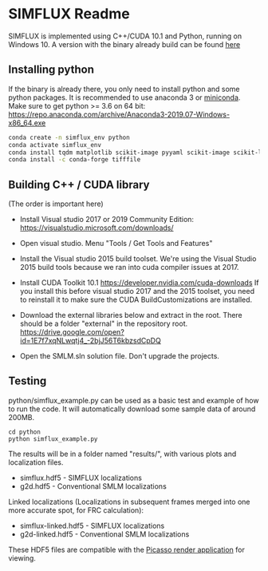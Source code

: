 # SIMFLUX Readme

SIMFLUX is implemented using C++/CUDA 10.1 and Python, running on Windows 10. A version with the binary already build can be found [here](http://homepage.tudelft.nl/f04a3/simflux-publication-release.zip)

## Installing python

If the binary is already there, you only need to install python and some python packages. It is recommended to use anaconda 3 or [miniconda](https://docs.conda.io/en/latest/miniconda.html).
Make sure to get python >= 3.6 on 64 bit:
https://repo.anaconda.com/archive/Anaconda3-2019.07-Windows-x86_64.exe

```bash
conda create -n simflux_env python
conda activate simflux_env
conda install tqdm matplotlib scikit-image pyyaml scikit-image scikit-learn h5py
conda install -c conda-forge tifffile
```

## Building C++ / CUDA library

(The order is important here)
- Install Visual studio 2017 or 2019 Community Edition: https://visualstudio.microsoft.com/downloads/
- Open visual studio. Menu "Tools / Get Tools and Features"
- Install the Visual studio 2015 build toolset. We're using the Visual Studio 2015 build tools because we ran into cuda compiler issues at 2017.

- Install CUDA Toolkit 10.1 https://developer.nvidia.com/cuda-downloads
If you install this before visual studio 2017 and the 2015 toolset, you need to reinstall it to make sure the CUDA BuildCustomizations are installed.

- Download the external libraries below and extract in the root. There should be a folder "external" in the repository root.
https://drive.google.com/open?id=1E7f7xqNLwqtj4_-2bjJ56T6kbzsdCpDQ

- Open the SMLM.sln solution file. Don't upgrade the projects.


## Testing

python/simflux_example.py can be used as a basic test and example of how to run the code. It will automatically download some sample data of around 200MB.

```
cd python
python simflux_example.py
```

The results will be in a folder named "results/<dataset>", with various plots and localization files.

- simflux.hdf5 - SIMFLUX localizations
- g2d.hdf5 - Conventional SMLM localizations

Linked localizations (Localizations in subsequent frames merged into one more accurate spot, for FRC calculation):
- simflux-linked.hdf5 - SIMFLUX localizations
- g2d-linked.hdf5 - Conventional SMLM localizations

These HDF5 files are compatible with the [Picasso render application](https://github.com/jungmannlab/picasso) for viewing.

